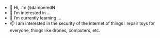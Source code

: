 - 👋 Hi, I’m @damperedN
- 👀 I’m interested in ...
- 🌱 I’m currently learning ...
- 📫 I am interested in the security of the internet of things
I repair toys for everyone, things like drones, computers, etc.
<!---
damperedN/damperedN is a ✨ special ✨ repository because its `README.md` (this file) appears on your GitHub profile.
You can click the Preview link to take a look at your changes.
--->
